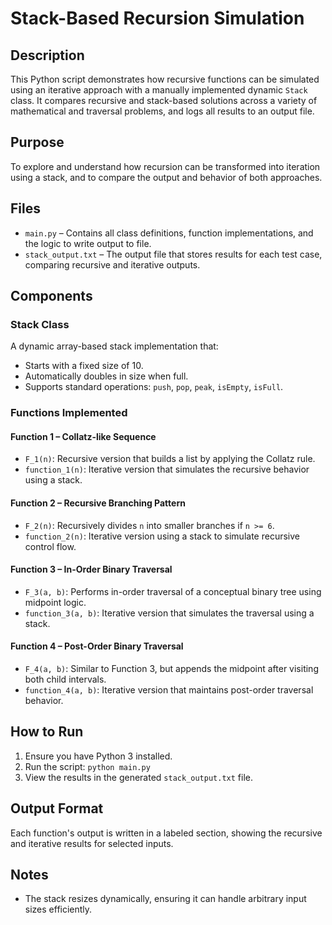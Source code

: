 # Stack-Based Recursion Simulation

## Description
This Python script demonstrates how recursive functions can be simulated using an iterative approach with a manually implemented dynamic `Stack` class. It compares recursive and stack-based solutions across a variety of mathematical and traversal problems, and logs all results to an output file.

## Purpose
To explore and understand how recursion can be transformed into iteration using a stack, and to compare the output and behavior of both approaches.

## Files
- `main.py` – Contains all class definitions, function implementations, and the logic to write output to file.
- `stack_output.txt` – The output file that stores results for each test case, comparing recursive and iterative outputs.

## Components

### Stack Class
A dynamic array-based stack implementation that:
- Starts with a fixed size of 10.
- Automatically doubles in size when full.
- Supports standard operations: `push`, `pop`, `peak`, `isEmpty`, `isFull`.

### Functions Implemented

#### Function 1 – Collatz-like Sequence
- `F_1(n)`: Recursive version that builds a list by applying the Collatz rule.
- `function_1(n)`: Iterative version that simulates the recursive behavior using a stack.

#### Function 2 – Recursive Branching Pattern
- `F_2(n)`: Recursively divides `n` into smaller branches if `n >= 6`.
- `function_2(n)`: Iterative version using a stack to simulate recursive control flow.

#### Function 3 – In-Order Binary Traversal
- `F_3(a, b)`: Performs in-order traversal of a conceptual binary tree using midpoint logic.
- `function_3(a, b)`: Iterative version that simulates the traversal using a stack.

#### Function 4 – Post-Order Binary Traversal
- `F_4(a, b)`: Similar to Function 3, but appends the midpoint after visiting both child intervals.
- `function_4(a, b)`: Iterative version that maintains post-order traversal behavior.

## How to Run

1. Ensure you have Python 3 installed.
2. Run the script: `python main.py`
3. View the results in the generated `stack_output.txt` file.

## Output Format
Each function's output is written in a labeled section, showing the recursive and iterative results for selected inputs.

## Notes
- The stack resizes dynamically, ensuring it can handle arbitrary input sizes efficiently.

